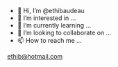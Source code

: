 - 👋 Hi, I’m @ethibaudeau
- 👀 I’m interested in ...
- 🌱 I’m currently learning ...
- 💞️ I’m looking to collaborate on ...
- 📫 How to reach me ...

<!---
ethibaudeau/ethibaudeau is a ✨ special ✨ repository because its `README.md` (this file) appears on your GitHub profile.
You can click the Preview link to take a look at your changes.
--->
ethib@hotmail.com
